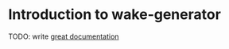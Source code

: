 # Introduction to wake-generator

TODO: write [great documentation](http://jacobian.org/writing/what-to-write/)
